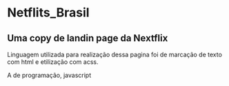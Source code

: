 # Netflits_Brasil
## Uma copy de landin page da Nextflix
<p>Linguagem utilizada para realização dessa pagina foi de marcação de texto com html e etilização com acss. </p>
<p>A de programação, javascript</p>

